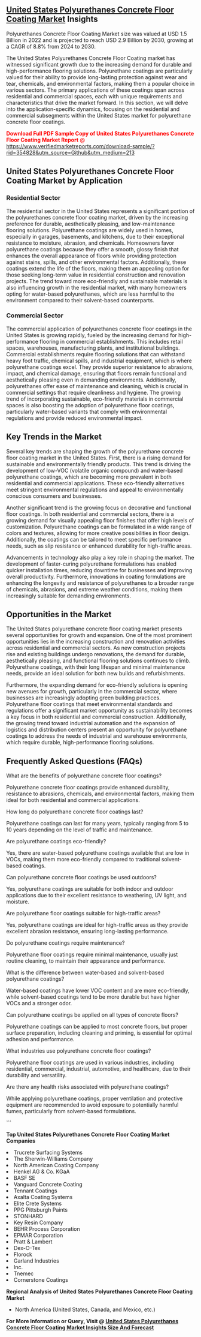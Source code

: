 <h2><a href="https://www.verifiedmarketreports.com/download-sample/?rid=354828&amp;utm_source=Github&amp;utm_medium=213" target="_blank">United States Polyurethanes Concrete Floor Coating Market</a> Insights</h2><p>Polyurethanes Concrete Floor Coating Market size was valued at USD 1.5 Billion in 2022 and is projected to reach USD 2.9 Billion by 2030, growing at a CAGR of 8.8% from 2024 to 2030.</p><p><p>The United States Polyurethanes Concrete Floor Coating market has witnessed significant growth due to the increasing demand for durable and high-performance flooring solutions. Polyurethane coatings are particularly valued for their ability to provide long-lasting protection against wear and tear, chemicals, and environmental factors, making them a popular choice in various sectors. The primary applications of these coatings span across residential and commercial spaces, each with unique requirements and characteristics that drive the market forward. In this section, we will delve into the application-specific dynamics, focusing on the residential and commercial subsegments within the United States market for polyurethane concrete floor coatings.</p><p><p><span class=""><span style="color: #ff0000;"><strong>Download Full PDF Sample Copy of United States Polyurethanes Concrete Floor Coating Market Report</strong> @ </span><a href="https://www.verifiedmarketreports.com/download-sample/?rid=354828&amp;utm_source=Github&amp;utm_medium=213" target="_blank">https://www.verifiedmarketreports.com/download-sample/?rid=354828&amp;utm_source=Github&amp;utm_medium=213</a></span></p></p><h2>United States Polyurethanes Concrete Floor Coating Market by Application</h2><h3>Residential Sector</h3><p>The residential sector in the United States represents a significant portion of the polyurethanes concrete floor coating market, driven by the increasing preference for durable, aesthetically pleasing, and low-maintenance flooring solutions. Polyurethane coatings are widely used in homes, especially in garages, basements, and kitchens, due to their exceptional resistance to moisture, abrasion, and chemicals. Homeowners favor polyurethane coatings because they offer a smooth, glossy finish that enhances the overall appearance of floors while providing protection against stains, spills, and other environmental factors. Additionally, these coatings extend the life of the floors, making them an appealing option for those seeking long-term value in residential construction and renovation projects. The trend toward more eco-friendly and sustainable materials is also influencing growth in the residential market, with many homeowners opting for water-based polyurethanes, which are less harmful to the environment compared to their solvent-based counterparts.</p><h3>Commercial Sector</h3><p>The commercial application of polyurethanes concrete floor coatings in the United States is growing rapidly, fueled by the increasing demand for high-performance flooring in commercial establishments. This includes retail spaces, warehouses, manufacturing plants, and institutional buildings. Commercial establishments require flooring solutions that can withstand heavy foot traffic, chemical spills, and industrial equipment, which is where polyurethane coatings excel. They provide superior resistance to abrasions, impact, and chemical damage, ensuring that floors remain functional and aesthetically pleasing even in demanding environments. Additionally, polyurethanes offer ease of maintenance and cleaning, which is crucial in commercial settings that require cleanliness and hygiene. The growing trend of incorporating sustainable, eco-friendly materials in commercial spaces is also boosting the adoption of polyurethane floor coatings, particularly water-based variants that comply with environmental regulations and provide reduced environmental impact.</p><h2>Key Trends in the Market</h2><p>Several key trends are shaping the growth of the polyurethane concrete floor coating market in the United States. First, there is a rising demand for sustainable and environmentally friendly products. This trend is driving the development of low-VOC (volatile organic compound) and water-based polyurethane coatings, which are becoming more prevalent in both residential and commercial applications. These eco-friendly alternatives meet stringent environmental regulations and appeal to environmentally conscious consumers and businesses.</p><p>Another significant trend is the growing focus on decorative and functional floor coatings. In both residential and commercial sectors, there is a growing demand for visually appealing floor finishes that offer high levels of customization. Polyurethane coatings can be formulated in a wide range of colors and textures, allowing for more creative possibilities in floor design. Additionally, the coatings can be tailored to meet specific performance needs, such as slip resistance or enhanced durability for high-traffic areas.</p><p>Advancements in technology also play a key role in shaping the market. The development of faster-curing polyurethane formulations has enabled quicker installation times, reducing downtime for businesses and improving overall productivity. Furthermore, innovations in coating formulations are enhancing the longevity and resistance of polyurethanes to a broader range of chemicals, abrasions, and extreme weather conditions, making them increasingly suitable for demanding environments.</p><h2>Opportunities in the Market</h2><p>The United States polyurethane concrete floor coating market presents several opportunities for growth and expansion. One of the most prominent opportunities lies in the increasing construction and renovation activities across residential and commercial sectors. As new construction projects rise and existing buildings undergo renovations, the demand for durable, aesthetically pleasing, and functional flooring solutions continues to climb. Polyurethane coatings, with their long lifespan and minimal maintenance needs, provide an ideal solution for both new builds and refurbishments.</p><p>Furthermore, the expanding demand for eco-friendly solutions is opening new avenues for growth, particularly in the commercial sector, where businesses are increasingly adopting green building practices. Polyurethane floor coatings that meet environmental standards and regulations offer a significant market opportunity as sustainability becomes a key focus in both residential and commercial construction. Additionally, the growing trend toward industrial automation and the expansion of logistics and distribution centers present an opportunity for polyurethane coatings to address the needs of industrial and warehouse environments, which require durable, high-performance flooring solutions.</p><h2>Frequently Asked Questions (FAQs)</h2><p>What are the benefits of polyurethane concrete floor coatings? </p><p>Polyurethane concrete floor coatings provide enhanced durability, resistance to abrasions, chemicals, and environmental factors, making them ideal for both residential and commercial applications.</p><p>How long do polyurethane concrete floor coatings last? </p><p>Polyurethane coatings can last for many years, typically ranging from 5 to 10 years depending on the level of traffic and maintenance.</p><p>Are polyurethane coatings eco-friendly? </p><p>Yes, there are water-based polyurethane coatings available that are low in VOCs, making them more eco-friendly compared to traditional solvent-based coatings.</p><p>Can polyurethane concrete floor coatings be used outdoors? </p><p>Yes, polyurethane coatings are suitable for both indoor and outdoor applications due to their excellent resistance to weathering, UV light, and moisture.</p><p>Are polyurethane floor coatings suitable for high-traffic areas? </p><p>Yes, polyurethane coatings are ideal for high-traffic areas as they provide excellent abrasion resistance, ensuring long-lasting performance.</p><p>Do polyurethane coatings require maintenance? </p><p>Polyurethane floor coatings require minimal maintenance, usually just routine cleaning, to maintain their appearance and performance.</p><p>What is the difference between water-based and solvent-based polyurethane coatings? </p><p>Water-based coatings have lower VOC content and are more eco-friendly, while solvent-based coatings tend to be more durable but have higher VOCs and a stronger odor.</p><p>Can polyurethane coatings be applied on all types of concrete floors? </p><p>Polyurethane coatings can be applied to most concrete floors, but proper surface preparation, including cleaning and priming, is essential for optimal adhesion and performance.</p><p>What industries use polyurethane concrete floor coatings? </p><p>Polyurethane floor coatings are used in various industries, including residential, commercial, industrial, automotive, and healthcare, due to their durability and versatility.</p><p>Are there any health risks associated with polyurethane coatings? </p><p>While applying polyurethane coatings, proper ventilation and protective equipment are recommended to avoid exposure to potentially harmful fumes, particularly from solvent-based formulations.</p>```</p><p><strong>Top United States Polyurethanes Concrete Floor Coating Market Companies</strong></p><div data-test-id=""><p><li>Trucrete Surfacing Systems</li><li> The Sherwin-Williams Company</li><li> North American Coating Company</li><li> Henkel AG & Co. KGaA</li><li> BASF SE</li><li> Vanguard Concrete Coating</li><li> Tennant Coatings</li><li> Axalta Coating Systems</li><li> Elite Crete Systems</li><li> PPG Pittsburgh Paints</li><li> STONHARD</li><li> Key Resin Company</li><li> BEHR Process Corporation</li><li> EPMAR Corporation</li><li> Pratt & Lambert</li><li> Dex-O-Tex</li><li> Florock</li><li> Garland Industries</li><li> Inc.</li><li> Tnemec</li><li> Cornerstone Coatings</li></p><div><strong>Regional Analysis of&nbsp;United States Polyurethanes Concrete Floor Coating Market</strong></div><ul><li dir="ltr"><p dir="ltr">North America&nbsp;(United States, Canada, and Mexico, etc.)</p></li></ul><p><strong>For More Information or Query, Visit @&nbsp;</strong><strong><a href="https://www.verifiedmarketreports.com/product/polyurethanes-concrete-floor-coating-market/?utm_source=Github&amp;utm_medium=213" target="_blank">United States Polyurethanes Concrete Floor Coating Market Insights Size And Forecast</a></strong></p></div>
